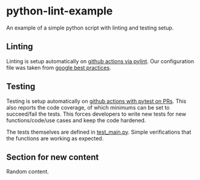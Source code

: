 # python-lint-example

An example of a simple python script with linting and testing setup.

## Linting

Linting is setup automatically on [github actions via pylint](.github/workflows/lint.yml).
Our configuration file was taken from [google best practices](https://google.github.io/styleguide/pyguide.html).

## Testing

Testing is setup automatically on [github actions with pytest on PRs](.github/workflows/test.yml).
This also reports the code coverage, of which minimums can be set to succeed/fail the tests.
This forces developers to write new tests for new functions/code/use cases and keep the code hardened.

The tests themselves are defined in [test_main.py](test_main.py). Simple verifications that the
functions are working as expected.

## Section for new content

Random content.
